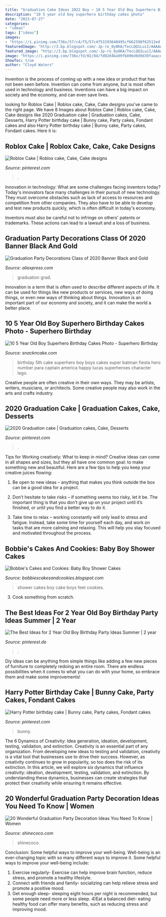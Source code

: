 ```yaml
---
title: "Graduation Cake Ideas 2022 Boy ~ 10 5 Year Old Boy Superhero Birthday Cakes Photo"
description: "10 5 year old boy superhero birthday cakes photo"
date: "2023-07-27"
categories:
- "ideas"
tags: ["ideas"]
images:
- "https://i.pinimg.com/736x/57/c4/f5/57c4f53193640495cf662598f62512ed.jpg"
featuredImage: "http://3.bp.blogspot.com/-Jp-ro_0y8KA/TecLQQ1LuiI/AAAAAAAAAF0/FtgYjnR-rYM/s1600/boy7.jpg"
featured_image: "http://3.bp.blogspot.com/-Jp-ro_0y8KA/TecLQQ1LuiI/AAAAAAAAAF0/FtgYjnR-rYM/s1600/boy7.jpg"
image: "https://i.pinimg.com/736x/fd/02/84/fd0284ba99fb896d8d9d39faaace5976.jpg"
ShowToc: true
author: "Cloyd Waters"
---
```



Invention is the process of coming up with a new idea or product that has not been seen before. Invention can come from anyone, but is most often used in technology and business. Inventions can have a big impact on society and the economy, and can even save lives.

	

		
looking for Roblox Cake | Roblox cake, Cake, Cake designs you've came to the right page. We have 8 Images about Roblox Cake | Roblox cake, Cake, Cake designs like 2020 Graduation cake | Graduation cakes, Cake, Desserts, Harry Potter birthday cake | Bunny cake, Party cakes, Fondant cakes and also Harry Potter birthday cake | Bunny cake, Party cakes, Fondant cakes. Here it is:
		
    
## Roblox Cake | Roblox Cake, Cake, Cake Designs

<img loading=lazy src="https://i.pinimg.com/736x/fd/02/84/fd0284ba99fb896d8d9d39faaace5976.jpg" onerror="this.onerror=null;this.src='https://tse3.mm.bing.net/th?id=OIP.XNA5fkrvUTVySlFg-uqJ9QHaMx&amp;pid=15.1';" alt="Roblox Cake | Roblox cake, Cake, Cake designs">

_Source: pinterest.com_

>. 

	

Innovation in technology: What are some challenges facing inventors today?
Today's innovators face many challenges in their pursuit of new technology. They must overcome obstacles such as lack of access to resources and competition from other companies. They also have to be able to develop and test new products quickly, which is often difficult in today's economy.

Inventors must also be careful not to infringe on others' patents or trademarks. These actions can lead to a lawsuit and a loss of business.

    
## Graduation Party Decorations Class Of 2020 Banner Black And Gold

<img loading=lazy src="https://ae01.alicdn.com/kf/H2ca57ebab7e04b48be4fa629e7130cab4.jpg" onerror="this.onerror=null;this.src='https://tse3.mm.bing.net/th?id=OIP.DSWi_-Kh151jWKtOqto_UwHaHa&amp;pid=15.1';" alt="Graduation Party Decorations Class of 2020 Banner Black and Gold">

_Source: aliexpress.com_

>graduation grad. 

	

Innovation is a term that is often used to describe different aspects of life. It can be used for things like new products or services, new ways of doing things, or even new ways of thinking about things. Innovation is an important part of our economy and society, and it can make the world a better place.

    
## 10 5 Year Old Boy Superhero Birthday Cakes Photo - Superhero Birthday

<img loading=lazy src="https://www.snackncake.com/postpic/2015/12/boys-5th-birthday-cake-ideas_831205.JPG" onerror="this.onerror=null;this.src='https://tse2.mm.bing.net/th?id=OIP.099a7vkcsssBOpyCwb2_lwCoEs&amp;pid=15.1';" alt="10 5 Year Old Boy Superhero Birthday Cakes Photo - Superhero Birthday">

_Source: snackncake.com_

>birthday 5th cake superhero boy boys cakes super batman fiesta hero number para captain america happy lucas superheroes character lego. 

	

Creative people are often creative in their own ways. They may be artists, writers, musicians, or architects. Some creative people may also work in the arts and crafts industry.

    
## 2020 Graduation Cake | Graduation Cakes, Cake, Desserts

<img loading=lazy src="https://i.pinimg.com/736x/51/04/b3/5104b3ea698a42633bb7823aade4df83.jpg" onerror="this.onerror=null;this.src='https://tse4.mm.bing.net/th?id=OIP.wQ2xkyf2W9Dl_jpeoEA5XAHaJ4&amp;pid=15.1';" alt="2020 Graduation cake | Graduation cakes, Cake, Desserts">

_Source: pinterest.com_

>. 

	

Tips for Working creatively: What to keep in mind?
Creative ideas can come in all shapes and sizes, but they all have one common goal: to make something new and beautiful. Here are a few tips to help you keep your creative juices flowing:
1. Be open to new ideas – anything that makes you think outside the box can be a good idea for a project.

2. Don’t hesitate to take risks – if something seems too risky, let it be. The important thing is that you don’t give up on your project until it’s finished, or until you find a better way to do it.

3. Take time to relax – working constantly will only lead to stress and fatigue. Instead, take some time for yourself each day, and work on tasks that are more calming and relaxing. This will help you stay focused and motivated throughout the process.

    
## Bobbie&#039;s Cakes And Cookies: Baby Boy Shower Cakes

<img loading=lazy src="http://3.bp.blogspot.com/-Jp-ro_0y8KA/TecLQQ1LuiI/AAAAAAAAAF0/FtgYjnR-rYM/s1600/boy7.jpg" onerror="this.onerror=null;this.src='https://tse3.mm.bing.net/th?id=OIP.BnBDOpWu1axL8ylW9K0K9wHaKZ&amp;pid=15.1';" alt="Bobbie&#039;s Cakes and Cookies: Baby Boy Shower Cakes">

_Source: bobbiescakesandcookies.blogspot.com_

>shower cakes boy cake boys feet cookies. 

	

3. Cook something from scratch.

    
## The Best Ideas For 2 Year Old Boy Birthday Party Ideas Summer | 2 Year

<img loading=lazy src="https://i.pinimg.com/736x/57/c4/f5/57c4f53193640495cf662598f62512ed.jpg" onerror="this.onerror=null;this.src='https://tse4.mm.bing.net/th?id=OIP.wEVHPIjVN4bZo8HmFJ-fVQHaO0&amp;pid=15.1';" alt="The Best Ideas for 2 Year Old Boy Birthday Party Ideas Summer | 2 year">

_Source: pinterest.de_

>. 

	

Diy ideas can be anything from simple things like adding a few new pieces of furniture to completely redoing an entire room. There are endless possibilities when it comes to what you can do with your home, so embrace them and make some improvements!

    
## Harry Potter Birthday Cake | Bunny Cake, Party Cakes, Fondant Cakes

<img loading=lazy src="https://i.pinimg.com/originals/97/94/e9/9794e9888e369d3b11aaea9907efb3b0.jpg" onerror="this.onerror=null;this.src='https://tse2.mm.bing.net/th?id=OIP.DXBxkMiWNhOVgBRbrbaIugHaJ4&amp;pid=15.1';" alt="Harry Potter birthday cake | Bunny cake, Party cakes, Fondant cakes">

_Source: pinterest.com_

>bunny. 

	

The 6 Dynamics of Creativity: Idea generation, ideation, development, testing, validation, and extinction.
Creativity is an essential part of any organization. From developing new ideas to testing and validation, creativity is a vital tool that businesses use to drive their success. However, as creativity continues to grow in popularity, so too does the risk of its extinction. In this article, we will explore six dynamics that influence creativity: ideation, development, testing, validation, and extinction. By understanding these dynamics, businesses can create strategies that protect their creativity while ensuring it remains effective.

    
## 20 Wonderful Graduation Party Decoration Ideas You Need To Know | Women

<img loading=lazy src="https://shinecoco.com/wp-content/uploads/2020/05/etsy.com_-2.jpg" onerror="this.onerror=null;this.src='https://tse2.mm.bing.net/th?id=OIP.DHLbsWeYX3sQVZd0mDavQQHaHa&amp;pid=15.1';" alt="20 Wonderful Graduation Party Decoration Ideas You Need To Know | Women">

_Source: shinecoco.com_

>shinecoco. 

	

Conclusion: Some helpful ways to improve your well-being.
Well-being is an ever-changing topic with so many different ways to improve it. Some helpful ways to improve your well-being include: 
1) Exercise regularly- Exercise can help improve brain function, reduce stress, and promote a healthy lifestyle. 
2) Connect with friends and family- socializing can help relieve stress and promote a positive mood. 
3) Get enough sleep- sleeping eight hours per night is recommended, but some people need more or less sleep. 
4)Eat a balanced diet- eating healthy food can offer many benefits, such as reducing stress and improving mood.

